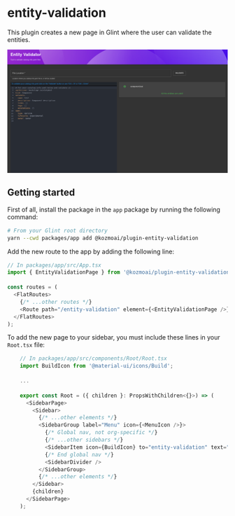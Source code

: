 # entity-validation

This plugin creates a new page in Glint where the user can validate the entities.

![Entity Validation](./docs/entity-validation.png)

## Getting started

First of all, install the package in the `app` package by running the following command:

```bash
# From your Glint root directory
yarn --cwd packages/app add @kozmoai/plugin-entity-validation
```

Add the new route to the app by adding the following line:

```typescript
// In packages/app/src/App.tsx
import { EntityValidationPage } from '@kozmoai/plugin-entity-validation';

const routes = (
  <FlatRoutes>
    {/* ...other routes */}
    <Route path="/entity-validation" element={<EntityValidationPage />} />
  </FlatRoutes>
);
```

To add the new page to your sidebar, you must include these lines in your `Root.tsx` file:

```typescript
    // In packages/app/src/components/Root/Root.tsx
    import BuildIcon from '@material-ui/icons/Build';

    ...

    export const Root = ({ children }: PropsWithChildren<{}>) => (
      <SidebarPage>
        <Sidebar>
          {/* ...other elements */}
          <SidebarGroup label="Menu" icon={<MenuIcon />}>
            {/* Global nav, not org-specific */}
            {/* ...other sidebars */}
            <SidebarItem icon={BuildIcon} to="entity-validation" text="Validator" />
            {/* End global nav */}
            <SidebarDivider />
          </SidebarGroup>
          {/* ...other elements */}
        </Sidebar>
        {children}
      </SidebarPage>
    );
```
